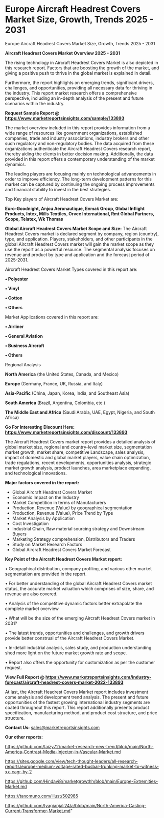 # Europe Aircraft Headrest Covers Market Size, Growth, Trends 2025 - 2031
Europe Aircraft Headrest Covers Market Size, Growth, Trends 2025 - 2031

<Strong> Aircraft Headrest Covers Market Overview 2025 - 2031</strong>

The rising technology in Aircraft Headrest Covers Market is also depicted in this research report. Factors that are boosting the growth of the market, and giving a positive push to thrive in the global market is explained in detail.

Furthermore, the report highlights on emerging trends, significant drivers, challenges, and opportunities, providing all necessary data for thriving in the industry. This report market research offers a comprehensive perspective, including an in-depth analysis of the present and future scenarios within the industry.

<strong>Request Sample Report @ <a href=https://www.marketreportsinsights.com/sample/133893>https://www.marketreportsinsights.com/sample/133893</a></strong>

The market overview included in this report provides information from a wide range of resources like government organizations, established companies, trade and industry associations, industry brokers and other such regulatory and non-regulatory bodies. The data acquired from these organizations authenticate the Aircraft Headrest Covers research report, thereby aiding the clients in better decision making. Additionally, the data provided in this report offers a contemporary understanding of the market dynamics.

The leading players are focusing mainly on technological advancements in order to improve efficiency. The long-term development patterns for this market can be captured by continuing the ongoing process improvements and financial stability to invest in the best strategies.

Top Key players of Aircraft Headrest Covers Market are:

<strong>Euro-Goodnight, Anjou Aeronautique, Enmak Group, Global Inflight Products, Intex, Mills Textiles, Orvec International, Rmt Global Partners, Scope, Telatex, Wk Thomas</strong>

<strong><b>Global Aircraft Headrest Covers Market Scope and Size:</b></strong>
The Aircraft Headrest Covers market is declared segment by company, region (country), type, and application. Players, stakeholders, and other participants in the global Aircraft Headrest Covers market will gain the market scope as they use the report as a powerful resource. The segmental analysis focuses on revenue and product by type and application and the forecast period of 2025-2031.

Aircraft Headrest Covers Market Types covered in this report are:

<strong>• Polyester

• Vinyl

• Cotton

• Others</strong>

Market Applications covered in this report are:

<strong>• Airliner

• General Aviation

• Business Aircraft

• Others</strong> 

Regional Analysis

<strong>North America</strong> (the United States, Canada, and Mexico)

<strong>Europe</strong> (Germany, France, UK, Russia, and Italy)

<strong>Asia-Pacific</strong> (China, Japan, Korea, India, and Southeast Asia)

<strong>South America</strong> (Brazil, Argentina, Colombia, etc.)

<strong>The Middle East and Africa</strong> (Saudi Arabia, UAE, Egypt, Nigeria, and South Africa)

<strong>Go For Interesting Discount Here: <a href=https://www.marketreportsinsights.com/discount/133893>https://www.marketreportsinsights.com/discount/133893</a></strong>

The Aircraft Headrest Covers market report provides a detailed analysis of global market size, regional and country-level market size, segmentation market growth, market share, competitive Landscape, sales analysis, impact of domestic and global market players, value chain optimization, trade regulations, recent developments, opportunities analysis, strategic market growth analysis, product launches, area marketplace expanding, and technological innovations.

<strong><b>Major factors covered in the report:</b></strong>
<ul>
  <li>Global Aircraft Headrest Covers Market </li>
  <li>Economic Impact on the Industry</li>
  <li>Market Competition in terms of Manufacturers</li>
  <li>Production, Revenue (Value) by geographical segmentation</li>
  <li>Production, Revenue (Value), Price Trend by Type</li>
  <li>Market Analysis by Application</li>
  <li>Cost Investigation</li>
  <li>Industrial Chain, Raw material sourcing strategy and Downstream Buyers</li>
  <li>Marketing Strategy comprehension, Distributors and Traders</li>
  <li>Study on Market Research Factors</li>
  <li>Global Aircraft Headrest Covers Market Forecast</li>
</ul>

<strong><b>Key Point of the Aircraft Headrest Covers Market report:</b></strong>

• Geographical distribution, company profiling, and various other market segmentation are provided in the report.

• For better understanding of the global Aircraft Headrest Covers market status, the accurate market valuation which comprises of size, share, and revenue are also covered.

• Analysis of the competitive dynamic factors better extrapolate the complete market overview

• What will be the size of the emerging Aircraft Headrest Covers market in 2031?

• The latest trends, opportunities and challenges, and growth drivers provide better construal of the Aircraft Headrest Covers Market.

• In-detail industrial analysis, sales study, and production understanding shed more light on the future market growth rate and scope.

• Report also offers the opportunity for customization as per the customer request.

<strong><b>View Full Report @ <a href=https://www.marketreportsinsights.com/industry-forecast/aircraft-headrest-covers-market-2022-133893>https://www.marketreportsinsights.com/industry-forecast/aircraft-headrest-covers-market-2022-133893</a></b></strong>


At last, the Aircraft Headrest Covers Market report includes investment come analysis and development trend analysis. The present and future opportunities of the fastest growing international industry segments are coated throughout this report. This report additionally presents product specification, manufacturing method, and product cost structure, and price structure.

<strong>Contact Us:</strong>
sales@marketreportsinsights.com

<strong>Our other reports:</strong>

<a href=https://github.com/faizy72/market-research-new-trend/blob/main/North-America-Contrast-Media-Injector-in-Vascular-Market.md>https://github.com/faizy72/market-research-new-trend/blob/main/North-America-Contrast-Media-Injector-in-Vascular-Market.md</a>

<a href=https://sites.google.com/view/tech-thought-leaders/all-research-reports/europe-medium-voltage-rated-busbar-trunking-market-to-witness-xx-cagr-by-2>https://sites.google.com/view/tech-thought-leaders/all-research-reports/europe-medium-voltage-rated-busbar-trunking-market-to-witness-xx-cagr-by-2</a>

<a href=https://github.com/Hindavi8/marketgrowthh/blob/main/Europe-Extremities-Market.md>https://github.com/Hindavi8/marketgrowthh/blob/main/Europe-Extremities-Market.md</a>

<a href=https://tanomuno.com/illust/502985>https://tanomuno.com/illust/502985</a>

<a href=https://github.com/tyagianjali24/a/blob/main/North-America-Casting-Current-Transformer-Market.md>https://github.com/tyagianjali24/a/blob/main/North-America-Casting-Current-Transformer-Market.md</a>"

